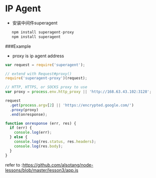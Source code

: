 # IP Agent
 - 安装中间件superagent
 ```javascript
    npm install superagent-proxy
    npm install superagent
```
###Example
- proxy is ip agent address
```javascript
var request = require('superagent');

// extend with Request#proxy()
require('superagent-proxy')(request);

// HTTP, HTTPS, or SOCKS proxy to use
var proxy = process.env.http_proxy || 'http://168.63.43.102:3128';

request
  .get(process.argv[2] || 'https://encrypted.google.com/')
  .proxy(proxy)
  .end(onresponse);

function onresponse (err, res) {
  if (err) {
    console.log(err);
  } else {
    console.log(res.status, res.headers);
    console.log(res.body);
  }
}
```
 refer to :https://github.com/alsotang/node-lessons/blob/master/lesson3/app.js